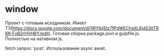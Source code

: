 # window
Проект с готовым исходником. Имеет ТЗ(https://docs.google.com/document/d/1lRYlblSIz7fPdWEChsItL8jdS3ltTR6K-FxB2rHVHBY/edit).
Готовая сборка package.json и gulpfile.js. Полностью на нативном js.


fetch запрос 'post'. Использование async await.